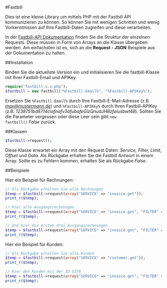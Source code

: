 #Fastbill

Dies ist eine kleine Library um mittels PHP mit der Fastbill API kommunizieren zu können.
So können Sie mit wenigen Schritten und wenig Vorkenntnissen auf Ihre Fastbill-Daten zugreifen und diese verarbeiten. 

In der [Fastbill-API Dokumentation](http://www.fastbill.com/api/ "Fastbill API Dokumentation") finden Sie die Struktur der einzelnen Requests. Diese müssen in Form von Arrays an die Klasse übergeben werden. Am einfachsten ist es, sich an die **Request - JSON** Beispiele aus der Dokumentation zu halten.



##Installation

Binden Sie die aktuellste Version ein und initialisieren Sie die fastbill-Klasse mit Ihrer Fastbill-Email und APIKey.

``` php
require("fastbill.x.x.php");
$fastbill = new fastbill("%Fastbill-Email%", "%Fastbill-APIKey%");
```
Ersetzen Sie <code>%Fastbill-Email%</code> durch Ihre Fastbill-E-Mail-Adresse (z.B. *max@mustermann.de*) und <code>%Fastbill-APIKey%</code> durch Ihren Fastbill-APIKey (z.B. *1238751bd8714ciafnafv3afubafeGizQnudJHBzfaiusbwt48*). Sollten Sie die Parameter vergessen oder diese Leer sein gibt <code>new fastbill()</code> *False* zurück.



##Klassen

``` php
$fastbill->request();
```
Diese Klasse erwartet ein Array mit den Request Daten: *Service, Filter, Limit, Offset* und *Data*.
Als Rückgabe erhalten Sie die Fastbill Antwort in einem Array.
Sollte es zu Fehlern kommen, erhalten Sie als Rückgabe *False*.



##Beispiele


Hier ein Beispiel für Rechnungen:
``` php
// Als Rückgabe erhalten Sie alle Rechnungen
$temp = $fastbill->request(array("SERVICE" => "invoice.get"));
print_r($temp);

// Hier alle Ausgangsrechnungen
$temp = $fastbill->request(array("SERVICE" => "invoice.get", "FILTER" => array("TYPE" => "outgoing")));
print_r($temp);

// Und hier die ersten drei Ausgangsrechnungen
$temp = $fastbill->request(array("SERVICE" => "invoice.get", "FILTER" => array("TYPE" => "outgoing"), "LIMIT" => 3));
print_r($temp);
```

Hier ein Beispiel für Kunden:
``` php
// Als Rückgabe erhalten Sie alle Kunden
$temp = $fastbill->request(array("SERVICE" => "customer.get"));
print_r($temp);

// Hier den Kunden mit der ID 5376
$temp = $fastbill->request(array("SERVICE" => "invoice.get", "FILTER" => array("CUSTOMER_ID" => 5376)));
print_r($temp);
```

